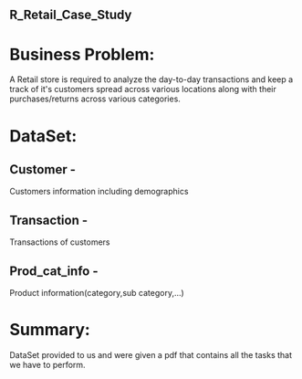 ## R_Retail_Case_Study
# Business Problem:
A Retail store is required to analyze the day-to-day transactions and keep a track of it's customers spread across various locations along with their purchases/returns across various categories.

# DataSet:
## Customer - 
Customers information including demographics
## Transaction -
Transactions of customers
## Prod_cat_info -
Product information(category,sub category,...)

# Summary:
DataSet provided to us and were given a pdf that contains all the tasks that we have to perform.


